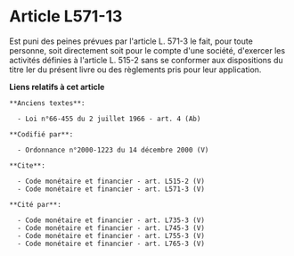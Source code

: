 # Article L571-13

Est puni des peines prévues par l'article L. 571-3 le fait, pour toute personne, soit directement soit pour le compte d'une
société, d'exercer les activités définies à l'article L. 515-2 sans se conformer aux dispositions du titre Ier du présent
livre ou des règlements pris pour leur application.

**Liens relatifs à cet article**

	**Anciens textes**:

	  - Loi n°66-455 du 2 juillet 1966 - art. 4 (Ab)

	**Codifié par**:

	  - Ordonnance n°2000-1223 du 14 décembre 2000 (V)

	**Cite**:

	  - Code monétaire et financier - art. L515-2 (V)
	  - Code monétaire et financier - art. L571-3 (V)

	**Cité par**:

	  - Code monétaire et financier - art. L735-3 (V)
	  - Code monétaire et financier - art. L745-3 (V)
	  - Code monétaire et financier - art. L755-3 (V)
	  - Code monétaire et financier - art. L765-3 (V)
